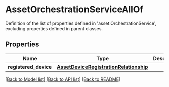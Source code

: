 # AssetOrchestrationServiceAllOf

Definition of the list of properties defined in 'asset.OrchestrationService', excluding properties defined in parent classes.
## Properties
Name | Type | Description | Notes
------------ | ------------- | ------------- | -------------
**registered_device** | [**AssetDeviceRegistrationRelationship**](AssetDeviceRegistrationRelationship.md) |  | [optional] 

[[Back to Model list]](../README.md#documentation-for-models) [[Back to API list]](../README.md#documentation-for-api-endpoints) [[Back to README]](../README.md)


